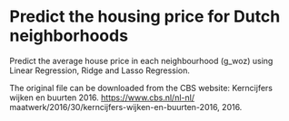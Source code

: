 # Predict the housing price for Dutch neighborhoods

Predict the average house price in each neighbourhood (g_woz) using Linear Regression, Ridge and Lasso Regression. 

The original file can be downloaded from the CBS website: Kerncijfers wijken en buurten 2016. https://www.cbs.nl/nl-nl/
maatwerk/2016/30/kerncijfers-wijken-en-buurten-2016, 2016.

